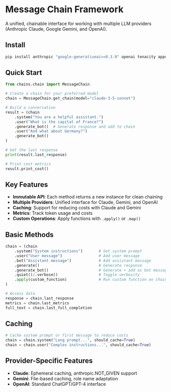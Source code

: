 # Message Chain Framework

A unified, chainable interface for working with multiple LLM providers (Anthropic Claude, Google Gemini, and OpenAI).

## Install

```bash
pip install anthropic "google-generativeai>=0.3.0" openai tenacity appdirs
```

## Quick Start

```python
from chains.chain import MessageChain

# Create a chain for your preferred model
chain = MessageChain.get_chain(model="claude-3-5-sonnet")

# Build a conversation
result = (chain
    .system("You are a helpful assistant.")
    .user("What is the capital of France?")
    .generate_bot()  # Generate response and add to chain
    .user("And what about Germany?")
    .generate_bot()
)

# Get the last response
print(result.last_response)

# Print cost metrics
result.print_cost()
```

## Key Features

- **Immutable API**: Each method returns a new instance for clean chaining
- **Multiple Providers**: Unified interface for Claude, Gemini, and OpenAI
- **Caching**: Support for reducing costs with Claude and Gemini
- **Metrics**: Track token usage and costs
- **Custom Operations**: Apply functions with `.apply()` or `.map()`

## Basic Methods

```python
chain = (chain
    .system("System instructions")       # Set system prompt
    .user("User message")                # Add user message
    .bot("Assistant message")            # Add assistant message
    .generate()                          # Generate response
    .generate_bot()                      # Generate + add as bot message
    .quiet()/.verbose()                  # Toggle verbosity
    .apply(custom_function)              # Run custom function on chain
)

# Access data
response = chain.last_response
metrics = chain.last_metrics
full_text = chain.last_full_completion
```

## Caching

```python
# Cache system prompt or first message to reduce costs
chain = chain.system("Long prompt...", should_cache=True)
chain = chain.user("Complex instructions...", should_cache=True)
```

## Provider-Specific Features

- **Claude**: Ephemeral caching, anthropic.NOT_GIVEN support
- **Gemini**: File-based caching, role name adaptation
- **OpenAI**: Standard ChatGPT/GPT-4 interface